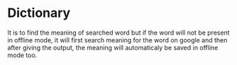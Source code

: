 # Dictionary
It is to find the meaning of searched word but if the word will not be present in offline mode, it will first search meaning for the word on google and then after giving the output, the meaning will automaticaly be saved in offline mode too.
